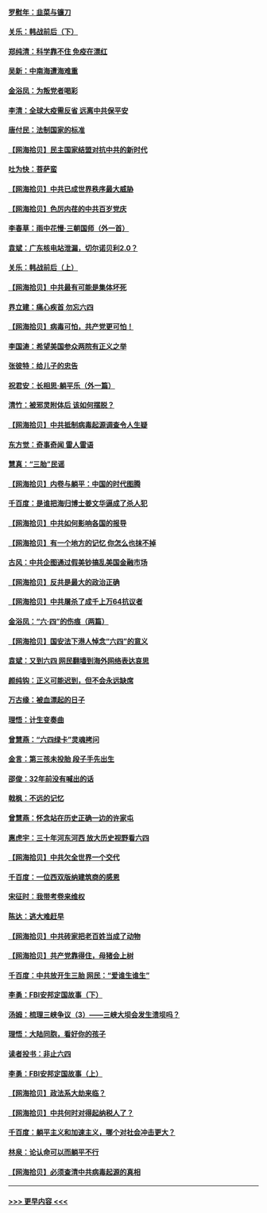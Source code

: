 #### [罗慰年：韭菜与镰刀](../pages/nsc993/n13034374.md?t=06210901) 
#### [关乐：韩战前后（下）](../pages/nsc993/n13034113.md?t=06210901) 
#### [郑纯清：科学靠不住 免疫在漂红](../pages/nsc993/n13034093.md?t=06210901) 
#### [吴新：中南海遭海难重](../pages/nsc993/n13034084.md?t=06210901) 
#### [金浴凤：为叛党者喝彩](../pages/nsc993/n13034058.md?t=06210901) 
#### [李清：全球大疫需反省 远离中共保平安](../pages/nsc993/n13033784.md?t=06210901) 
#### [唐付民：法制国家的标准](../pages/nsc993/n13032944.md?t=06210901) 
#### [【网海拾贝】民主国家结盟对抗中共的新时代](../pages/nsc993/n13031717.md?t=06210901) 
#### [吐为快：菩萨蛮](../pages/nsc993/n13030033.md?t=06210901) 
#### [【网海拾贝】中共已成世界秩序最大威胁](../pages/nsc993/n13028138.md?t=06210901) 
#### [【网海拾贝】色厉内荏的中共百岁党庆](../pages/nsc993/n13025582.md?t=06210901) 
#### [李春草：雨中花慢‧三朝国师（外一首）](../pages/nsc993/n13025567.md?t=06210901) 
#### [袁斌：广东核电站泄漏，切尔诺贝利2.0？](../pages/nsc993/n13025475.md?t=06210901) 
#### [关乐：韩战前后（上）](../pages/nsc993/n13025387.md?t=06210901) 
#### [【网海拾贝】中共最有可能是集体坏死](../pages/nsc993/n13023101.md?t=06210901) 
#### [界立建：痛心疾首 勿忘六四](../pages/nsc993/n13022339.md?t=06210901) 
#### [【网海拾贝】病毒可怕，共产党更可怕！](../pages/nsc993/n13020728.md?t=06210901) 
#### [李国涛：希望美国参众两院有正义之举](../pages/nsc993/n13020674.md?t=06210901) 
#### [张彼特：给儿子的忠告](../pages/nsc993/n13018934.md?t=06210901) 
#### [祝君安：长相思‧躺平乐（外一篇）](../pages/nsc993/n13018923.md?t=06210901) 
#### [清竹：被邪灵附体后 该如何摆脱？](../pages/nsc993/n13018877.md?t=06210901) 
#### [【网海拾贝】中共抵制病毒起源调查令人生疑](../pages/nsc993/n13017785.md?t=06210901) 
#### [东方觉：奇事奇闻 雷人雷语](../pages/nsc993/n13017577.md?t=06210901) 
#### [慧真：“三胎”民谣](../pages/nsc993/n13017394.md?t=06210901) 
#### [【网海拾贝】内卷与躺平：中国的时代图腾](../pages/nsc993/n13016128.md?t=06210901) 
#### [千百度：是谁把海归博士姜文华逼成了杀人犯](../pages/nsc993/n13015218.md?t=06210901) 
#### [【网海拾贝】中共如何影响各国的报导](../pages/nsc993/n13012599.md?t=06210901) 
#### [【网海拾贝】有一个地方的记忆 你怎么也抹不掉](../pages/nsc993/n13009802.md?t=06210901) 
#### [古风：中共企图通过假美钞搞乱美国金融市场](../pages/nsc993/n13009626.md?t=06210901) 
#### [【网海拾贝】反共是最大的政治正确](../pages/nsc993/n13007051.md?t=06210901) 
#### [【网海拾贝】中共屠杀了成千上万64抗议者](../pages/nsc993/n13002713.md?t=06210901) 
#### [金浴凤：“六·四”的伤痕（两篇）](../pages/nsc993/n13001719.md?t=06210901) 
#### [【网海拾贝】国安法下港人悼念“六四”的意义](../pages/nsc993/n13001039.md?t=06210901) 
#### [袁斌：又到六四 网民翻墙到海外网络表达哀思](../pages/nsc993/n13000995.md?t=06210901) 
#### [颜纯钩：正义可能迟到，但不会永远缺席](../pages/nsc993/n13000920.md?t=06210901) 
#### [万古缘：被血漂起的日子](../pages/nsc993/n13000914.md?t=06210901) 
#### [理悟：计生变奏曲](../pages/nsc993/n13000414.md?t=06210901) 
#### [曾慧燕：“六四绿卡”灵魂拷问](../pages/nsc993/n13000277.md?t=06210901) 
#### [金言：第三孩未投胎 段子手先出生](../pages/nsc993/n13000215.md?t=06210901) 
#### [邵俊：32年前没有喊出的话](../pages/nsc993/n13000181.md?t=06210901) 
#### [戟枫：不远的记忆](../pages/nsc993/n13000121.md?t=06210901) 
#### [曾慧燕：怀念站在历史正确一边的许家屯](../pages/nsc993/n13000073.md?t=06210901) 
#### [惠虎宇：三十年河东河西 放大历史视野看六四](../pages/nsc993/n13000018.md?t=06210901) 
#### [【网海拾贝】中共欠全世界一个交代](../pages/nsc993/n12998706.md?t=06210901) 
#### [千百度：一位西双版纳建筑商的感恩](../pages/nsc993/n12998487.md?t=06210901) 
#### [宋征时：我带考卷来维权](../pages/nsc993/n12994088.md?t=06210901) 
#### [陈达：逃大难赶早](../pages/nsc993/n12993569.md?t=06210901) 
#### [【网海拾贝】中共砖家把老百姓当成了动物](../pages/nsc993/n12993483.md?t=06210901) 
#### [【网海拾贝】共产党靠得住，母猪会上树](../pages/nsc993/n12990730.md?t=06210901) 
#### [千百度：中共放开生三胎 网民：“爱谁生谁生”](../pages/nsc993/n12990644.md?t=06210901) 
#### [李勇：FBI安邦定国故事（下）](../pages/nsc993/n12987854.md?t=06210901) 
#### [汤姆：梳理三峡争议（3）——三峡大坝会发生溃坝吗？](../pages/nsc993/n12989806.md?t=06210901) 
#### [理悟：大陆同胞，看好你的孩子](../pages/nsc993/n12989778.md?t=06210901) 
#### [读者投书：非止六四](../pages/nsc993/n12989673.md?t=06210901) 
#### [李勇：FBI安邦定国故事（上）](../pages/nsc993/n12987749.md?t=06210901) 
#### [【网海拾贝】政法系大劫来临？](../pages/nsc993/n12987596.md?t=06210901) 
#### [【网海拾贝】中共何时对得起纳税人了？](../pages/nsc993/n12985578.md?t=06210901) 
#### [千百度：躺平主义和加速主义，哪个对社会冲击更大？](../pages/nsc993/n12985512.md?t=06210901) 
#### [林泉：论认命可以而躺平不行](../pages/nsc993/n12985505.md?t=06210901) 
#### [【网海拾贝】必须查清中共病毒起源的真相](../pages/nsc993/n12984276.md?t=06210901) 

----
#### [ >>> 更早内容 <<< ](../indexes/nsc993-earlier.md)
